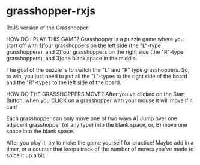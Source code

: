 # grasshopper-rxjs
RxJS version of the Grasshopper

HOW DO I PLAY THIS GAME?
Grasshopper is a puzzle game where you start off with
1)four grasshoppers on the left side (the "L"-type grasshoppers), and
2)four grasshoppers on the right side (the "R"-type grasshoppers), and
3)one blank space in the middle.

The goal of the puzzle is to switch the "L" and "R" type grasshoppers.
So, to win, you just need to put all the "L"-types to the right side of the board 
and the "R"-types to the left side of the board.

HOW DO THE GRASSHOPPERS MOVE?
After you've clicked on  the Start Button, 
when you CLICK on a grasshopper with your mouse it will move if it can!

Each grasshopper can only move one of two ways
A) Jump over one adjacent grasshopper (of any type) into the blank space, or,
B) move one space into the blank space.

After you play it, try to make the game yourself for practice! 
Maybe add in a timer, or a counter that keeps track of the number of moves you've made to spice it up a bit.
